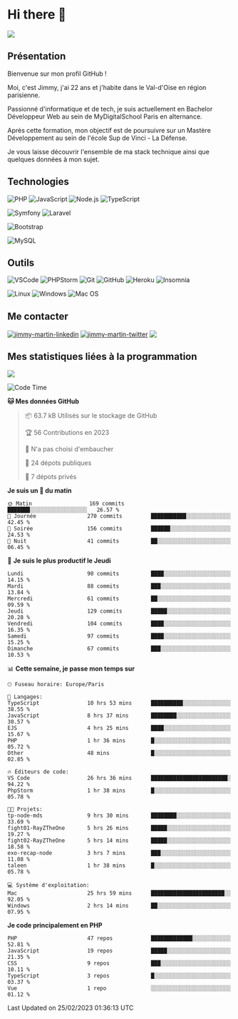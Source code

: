 # Hi there 👋

![](https://komarev.com/ghpvc/?username=jimmy-martin&color=1a1b27)

<!--
**jimmy-martin/jimmy-martin** is a ✨ _special_ ✨ repository because its `README.md` (this file) appears on your GitHub profile.

Here are some ideas to get you started:

- 🔭 I’m currently working on ...
- 🌱 I’m currently learning ...
- 👯 I’m looking to collaborate on ...
- 🤔 I’m looking for help with ...
- 💬 Ask me about ...
- 📫 How to reach me: ...
- 😄 Pronouns: ...
- ⚡ Fun fact: ...
-->

## Présentation

Bienvenue sur mon profil GitHub !

Moi, c'est Jimmy, j'ai 22 ans et j'habite dans le Val-d'Oise en région parisienne.

Passionné d'informatique et de tech, je suis actuellement en Bachelor Développeur Web au sein de MyDigitalSchool Paris en alternance.

Après cette formation, mon objectif est de poursuivre sur un Mastère Développement au sein de l'école Sup de Vinci - La Défense.

Je vous laisse découvrir l'ensemble de ma stack technique ainsi que quelques données à mon sujet.

## Technologies

<div>

![PHP](https://img.shields.io/badge/PHP-777BB4?style=for-the-badge&logo=php&logoColor=white) ![JavaScript](https://img.shields.io/badge/JavaScript-F7DF1E?style=for-the-badge&logo=javascript&logoColor=black) ![Node.js](https://img.shields.io/badge/Node.js-43853D?style=for-the-badge&logo=node.js&logoColor=white) ![TypeScript](https://img.shields.io/badge/TypeScript-007ACC?style=for-the-badge&logo=typescript&logoColor=white)

</div>
<div>

![Symfony](https://img.shields.io/badge/Symfony-092E20?style=for-the-badge&logo=symfony&logoColor=white) ![Laravel](https://img.shields.io/badge/Laravel-FF2D20?style=for-the-badge&logo=laravel&logoColor=white)

</div>
<div>

![Bootstrap](https://img.shields.io/badge/Bootstrap-563D7C?style=for-the-badge&logo=bootstrap&logoColor=white)

</div>
<div>

![MySQL](https://img.shields.io/badge/MySQL-4479A1?style=for-the-badge&logo=mysql&logoColor=white)

</div>

## Outils

![VSCode](https://img.shields.io/badge/VSCode-007ACC?style=for-the-badge&logo=visual-studio-code&logoColor=white)
![PHPStorm](http://img.shields.io/badge/-PHPStorm-181717?style=for-the-badge&logo=phpstorm&logoColor=white)
![Git](https://img.shields.io/badge/Git-E44C30?style=for-the-badge&logo=git&logoColor=white)
![GitHub](https://img.shields.io/badge/GitHub-100000?style=for-the-badge&logo=github&logoColor=white)
![Heroku](https://img.shields.io/badge/Heroku-6762a6?style=for-the-badge&logo=heroku&logoColor=white)
![Insomnia](https://img.shields.io/badge/Insomnia-5600cd?style=for-the-badge&logo=insomnia&logoColor=white)

![Linux](https://img.shields.io/badge/Linux-FCC624?style=for-the-badge&logo=linux&logoColor=white)
![Windows](https://img.shields.io/badge/Windows-0078D6?style=for-the-badge&logo=windows&logoColor=white)
![Mac OS](https://img.shields.io/badge/mac%20os-000000?style=for-the-badge&logo=apple&logoColor=white)

## Me contacter

<p>
<a href="https://www.linkedin.com/in/jimmy-martin-dev/" target="blank"><img align="center" src="https://img.shields.io/badge/-LinkedIn-0077B5?style=for-the-badge&logo=Linkedin&logoColor=white&link=https://www.linkedin.com/in/jimmy-martin-dev/" alt="jimmy-martin-linkedin"/></a>
<a href="https://twitter.com/jimmydev_" target="blank"><img align="center" src="https://img.shields.io/badge/-Twitter-1DA1F2?style=for-the-badge&logo=Twitter&logoColor=white&link=https://twitter.com/jimmydev_" alt="jimmy-martin-twitter"/></a>
 <a href="mailto:jimmy.martin952@gmail.com" target="blank"><img align="center" src="https://img.shields.io/badge/gmail-D14836?style=for-the-badge&logo=gmail&logoColor=white" /></a>
</p>

## Mes statistiques liées à la programmation

<a href="https://github-readme-stats.vercel.app/api/top-langs/?username=jimmy-martin&layout=compact">
  <img align="center" src="https://github-readme-stats.vercel.app/api/top-langs/?username=jimmy-martin&layout=compact"/>
</a>



<!--START_SECTION:waka-->
![Code Time](http://img.shields.io/badge/Code%20Time-1%2C553%20hrs%2021%20mins-blue)

**🐱 Mes données GitHub** 

> 📦 63.7 kB Utilisés sur le stockage de GitHub 
 > 
> 🏆 56 Contributions en 2023
 > 
> 🚫 N'a pas choisi d'embaucher
 > 
> 📜 24 dépots publiques 
 > 
> 🔑 7 dépots privés 
 > 
**Je suis un 🐤 du matin** 

```text
🌞 Matin                  169 commits         ███████░░░░░░░░░░░░░░░░░░   26.57 % 
🌆 Journée                270 commits         ███████████░░░░░░░░░░░░░░   42.45 % 
🌃 Soirée                 156 commits         ██████░░░░░░░░░░░░░░░░░░░   24.53 % 
🌙 Nuit                   41 commits          ██░░░░░░░░░░░░░░░░░░░░░░░   06.45 % 
```
📅 **Je suis le plus productif le Jeudi** 

```text
Lundi                    90 commits          ████░░░░░░░░░░░░░░░░░░░░░   14.15 % 
Mardi                    88 commits          ███░░░░░░░░░░░░░░░░░░░░░░   13.84 % 
Mercredi                 61 commits          ██░░░░░░░░░░░░░░░░░░░░░░░   09.59 % 
Jeudi                    129 commits         █████░░░░░░░░░░░░░░░░░░░░   20.28 % 
Vendredi                 104 commits         ████░░░░░░░░░░░░░░░░░░░░░   16.35 % 
Samedi                   97 commits          ████░░░░░░░░░░░░░░░░░░░░░   15.25 % 
Dimanche                 67 commits          ███░░░░░░░░░░░░░░░░░░░░░░   10.53 % 
```


📊 **Cette semaine, je passe mon temps sur** 

```text
🕑︎ Fuseau horaire: Europe/Paris

💬 Langages: 
TypeScript               10 hrs 53 mins      ██████████░░░░░░░░░░░░░░░   38.55 % 
JavaScript               8 hrs 37 mins       ████████░░░░░░░░░░░░░░░░░   30.57 % 
EJS                      4 hrs 25 mins       ████░░░░░░░░░░░░░░░░░░░░░   15.67 % 
PHP                      1 hr 36 mins        █░░░░░░░░░░░░░░░░░░░░░░░░   05.72 % 
Other                    48 mins             █░░░░░░░░░░░░░░░░░░░░░░░░   02.85 % 

🔥 Éditeurs de code: 
VS Code                  26 hrs 36 mins      ████████████████████████░   94.22 % 
PhpStorm                 1 hr 38 mins        █░░░░░░░░░░░░░░░░░░░░░░░░   05.78 % 

🐱‍💻 Projets: 
tp-node-mds              9 hrs 30 mins       ████████░░░░░░░░░░░░░░░░░   33.69 % 
fight01-RayZTheOne       5 hrs 26 mins       █████░░░░░░░░░░░░░░░░░░░░   19.27 % 
fight02-RayZTheOne       5 hrs 14 mins       █████░░░░░░░░░░░░░░░░░░░░   18.58 % 
exo-recap-node           3 hrs 7 mins        ███░░░░░░░░░░░░░░░░░░░░░░   11.08 % 
taleen                   1 hr 38 mins        █░░░░░░░░░░░░░░░░░░░░░░░░   05.78 % 

💻 Système d'exploitation: 
Mac                      25 hrs 59 mins      ███████████████████████░░   92.05 % 
Windows                  2 hrs 14 mins       ██░░░░░░░░░░░░░░░░░░░░░░░   07.95 % 
```

**Je code principalement en PHP** 

```text
PHP                      47 repos            █████████████░░░░░░░░░░░░   52.81 % 
JavaScript               19 repos            █████░░░░░░░░░░░░░░░░░░░░   21.35 % 
CSS                      9 repos             ███░░░░░░░░░░░░░░░░░░░░░░   10.11 % 
TypeScript               3 repos             █░░░░░░░░░░░░░░░░░░░░░░░░   03.37 % 
Vue                      1 repo              ░░░░░░░░░░░░░░░░░░░░░░░░░   01.12 % 
```




 Last Updated on 25/02/2023 01:36:13 UTC
<!--END_SECTION:waka-->


